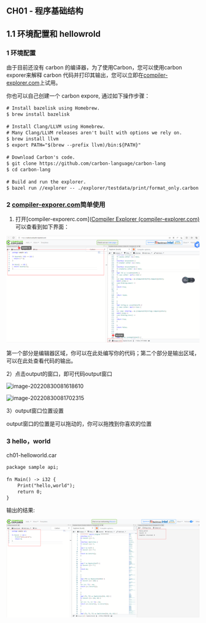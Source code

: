 ## CH01 - 程序基础结构

## 1.1 环境配置和 hellowrold

### 1 环境配置

由于目前还没有 carbon 的编译器，为了使用Carbon，您可以使用carbon exporer来解释 carbon 代码并打印其输出，您可以立即在[compiler-explorer.com](http://carbon.compiler-explorer.com/)上试用。

你也可以自己创建一个 carbon expore, 通过如下操作步骤：

```shell
# Install bazelisk using Homebrew.
$ brew install bazelisk

# Install Clang/LLVM using Homebrew.
# Many Clang/LLVM releases aren't built with options we rely on.
$ brew install llvm
$ export PATH="$(brew --prefix llvm)/bin:${PATH}"

# Download Carbon's code.
$ git clone https://github.com/carbon-language/carbon-lang
$ cd carbon-lang

# Build and run the explorer.
$ bazel run //explorer -- ./explorer/testdata/print/format_only.carbon
```

### 2 [compiler-exporer.com](http://carbon.compiler-explorer.com/)简单使用

1) 打开[compiler-exporerc.com]([Compiler Explorer (compiler-explorer.com)](https://carbon.compiler-explorer.com/) 可以查看到如下界面：

![image-20220830081127411](./img/image-20220830081127411.png)

第一个部分是编辑器区域，你可以在此处编写你的代码；第二个部分是输出区域，可以在此处查看代码的输出。

2）点击output的窗口，即可代码output窗口

![image-20220830081618610](E:\CodeLibraries\studycarbon-book\img\image-20220830081618610.png)

![image-20220830081702315](E:\CodeLibraries\studycarbon-book\img\image-20220830081702315.png)

3）output窗口位置设置

output窗口的位置是可以拖动的，你可以拖拽到你喜欢的位置

### 3 hello，world

ch01-helloworld.car

```carbon
package sample api;

fn Main() -> i32 {
    Print("hello,world");
    return 0;
}
```

输出的结果:

![image-20220830082549232](./img/image-20220830082549232.png)